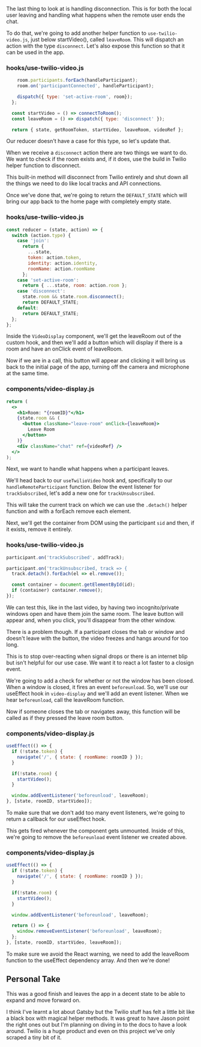 The last thing to look at is handling disconnection. This is for both the local user leaving and handling what happens when the remote user ends the chat.

To do that, we're going to add another helper function to `use-twilio-video.js`, just below startVideo(), called `leaveRoom`. This will dispatch an action with the type `disconnect`. Let's also expose this function so that it can be used in the app.

### hooks/use-twilio-video.js
```jsx  
    room.participants.forEach(handleParticipant);
    room.on('participantConnected', handleParticipant);

    dispatch({ type: 'set-active-room', room});
  };

  const startVideo = () => connectToRoom();
  const leaveRoom = () => dispatch({ type: 'disconnect' });

  return { state, getRoomToken, startVideo, leaveRoom, videoRef };
```
Our reducer doesn't have a case for this type, so let's update that.

When we receive a `disconnect` action there are two things we want to do. We want to check if the room exists and, if it does, use the build in Twilio helper function to disconnect.

This built-in method will disconnect from Twilio entirely and shut down all the things we need to do like local tracks and API connections.

Once we've done that, we're going to return the `DEFAULT_STATE` which will bring our app back to the home page with completely empty state.

### hooks/use-twilio-video.js

```jsx
const reducer = (state, action) => {
  switch (action.type) {
    case 'join':
      return {
        ...state,
        token: action.token,
        identity: action.identity,
        roomName: action.roomName
      };
    case 'set-active-room':
      return { ...state, room: action.room };
    case 'disconnect':
      state.room && state.room.disconnect();
      return DEFAULT_STATE;
    default:
      return DEFAULT_STATE;
  };
};
```
Inside the `VideoDisplay` component, we'll get the leaveRoom out of the custom hook, and then we'll add a button which will display if there is a room and have an onClick event of leaveRoom.

Now if we are in a call, this button will appear and clicking it will bring us back to the initial page of the app, turning off the camera and microphone at the same time.

### components/video-display.js
```jsx
return (
  <>
    <h1>Room: "{roomID}"</h1>
    {state.room && (
      <button className="leave-room" onClick={leaveRoom}>
        Leave Room
      </button>
    )}
    <div className="chat" ref={videoRef} />
  </>
);
```

Next, we want to handle what happens when a participant leaves.

We'll head back to our `useTwilioVideo` hook and, specifically to our `handleRemoteParticipant` function. Below the event listener for `trackSubscribed`, let's add a new one for `trackUnsubscribed`.

This will take the current track on which we can use the `.detach()` helper function and with a forEach remove each element.

Next, we'll get the container from DOM using the participant `sid` and then, if it exists, remove it entirely.


### hooks/use-twilio-video.js
```jsx
participant.on('trackSubscribed', addTrack);

participant.on('trackUnsubscribed, track => {
  track.detach().forEach(el => el.remove());

  const container = document.getElementById(id);
  if (container) container.remove();
});
```
We can test this, like in the last video, by having two incognito/private windows open and have them join the same room. The leave button will appear and, when you click, you'll disappear from the other window.

There is a problem though. If a participant closes the tab or window and doesn't leave with the button, the video freezes and hangs around for too long.

This is to stop over-reacting when signal drops or there is an internet blip but isn't helpful for our use case. We want it to react a lot faster to a closign event.

We're going to add a check for whether or not the window has been closed. When a window is closed, it fires an event `beforeunload`. So, we'll use our useEffect hook in `video-display` and we'll add an event listener. When we hear `beforeunload`, call the leaveRoom function. 

Now if someone closes the tab or navigates away, this function will be called as if they pressed the leave room button.

### components/video-display.js

```jsx
useEffect(() => {
  if (!state.token) {
    navigate('/', { state: { roomName: roomID } });
  }

  if(!state.room) {
    startVideo();
  }

  window.addEventListener('beforeunload', leaveRoom);
}, [state, roomID, startVideo]);
```

To make sure that we don't add too many event listeners, we're going to return a callback for our useEffect hook.

This gets fired whenever the component gets unmounted. Inside of this, we're going to remove the `beforeunload` event listener we created above.

### components/video-display.js

```jsx
useEffect(() => {
  if (!state.token) {
    navigate('/', { state: { roomName: roomID } });
  }

  if(!state.room) {
    startVideo();
  }

  window.addEventListener('beforeunload', leaveRoom);

  return () => {
    window.removeEventListener('beforeunload', leaveRoom);
  };
}, [state, roomID, startVideo, leaveRoom]);
```

To make sure we avoid the React warning, we need to add the leaveRoom function to the useEffect dependency array. And then we're done!

## Personal Take

This was a good finish and leaves the app in a decent state to be able to expand and move forward on.

I think I've learnt a lot about Gatsby but the Twilio stuff has felt a little bit like a black box with magical helper methods. It was great to have Jason point the right ones out but I'm planning on diving in to the docs to have a look around. Twilio is a huge product and even on this project we've only scraped a tiny bit of it. 